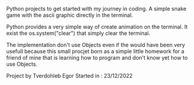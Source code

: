 Python projects to get started with my journey in coding.
A simple snake game with the ascii graphic directly in the terminal. 

Python provides a very simple way of create animation on the terminal.
It exist the os.system("clear") that simply clear the terminal.


The implementation don't use Objects even if the would have been very usefull
because this small procjet born as a simple little homework for a friend of mine
that is learning how to program and don't know yet how to use Objects.

Project by Tverdohleb Egor
Started in : 23/12/2022
